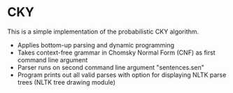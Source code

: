 # CKY

This is a simple implementation of the probabilistic CKY algorithm.

* Applies bottom-up parsing and dynamic programming
* Takes context-free grammar in Chomsky Normal Form (CNF) as first command line argument
* Parser runs on second command line argument "sentences.sen"
* Program prints out all valid parses with option for displaying NLTK parse trees (NLTK tree drawing module)
